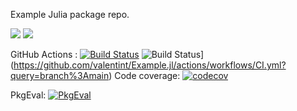 Example Julia package repo.

[![](https://img.shields.io/badge/docs-stable-blue.svg)](https://valentint.github.io/Example.jl/stable)
[![](https://img.shields.io/badge/docs-dev-blue.svg)](https://valentint.github.io/Example.jl/dev)

GitHub Actions : 
[![Build Status](https://github.com/valentint/Example.jl/workflows/CI/badge.svg)](https://github.com/valentint/Example.jl/actions?query=workflow%3ACI+branch%3Amain)
 ![Build Status](https://github.com/valentint/Example.jl/actions/workflows/CI.yml/badge.svg?branch=main)](https://github.com/valentint/Example.jl/actions/workflows/CI.yml?query=branch%3Amain)
Code coverage: 
[![codecov](https://codecov.io/gh/valentint/Example.jl/graph/badge.svg?token=yY3RYoqwbn)](https://codecov.io/gh/valentint/Example.jl)

PkgEval: 
[![PkgEval][pkgeval-img]][pkgeval-url]

[pkgeval-img]: https://juliaci.github.io/NanosoldierReports/pkgeval_badges/E/Example.svg
[pkgeval-url]: https://juliaci.github.io/NanosoldierReports/pkgeval_badges/E/Example.html
